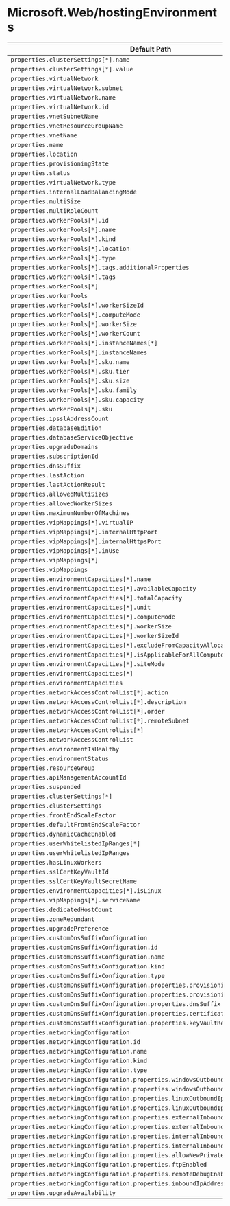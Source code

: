 # Microsoft.Web/hostingEnvironments

| Default Path | Alias |
|---|---|
| `properties.clusterSettings[*].name` | `Microsoft.Web/hostingEnvironments/clusterSettings[*].name` |
| `properties.clusterSettings[*].value` | `Microsoft.Web/hostingEnvironments/clusterSettings[*].value` |
| `properties.virtualNetwork` | `Microsoft.Web/hostingEnvironments/virtualNetwork` |
| `properties.virtualNetwork.subnet` | `Microsoft.Web/hostingEnvironments/virtualNetwork.subnet` |
| `properties.virtualNetwork.name` | `Microsoft.Web/hostingEnvironments/virtualNetwork.name` |
| `properties.virtualNetwork.id` | `Microsoft.Web/hostingEnvironments/virtualNetwork.id` |
| `properties.vnetSubnetName` | `Microsoft.Web/hostingEnvironments/vnetSubnetName` |
| `properties.vnetResourceGroupName` | `Microsoft.Web/hostingEnvironments/vnetResourceGroupName` |
| `properties.vnetName` | `Microsoft.Web/hostingEnvironments/vnetName` |
| `properties.name` | `Microsoft.Web/hostingEnvironments/name` |
| `properties.location` | `Microsoft.Web/hostingEnvironments/location` |
| `properties.provisioningState` | `Microsoft.Web/hostingEnvironments/provisioningState` |
| `properties.status` | `Microsoft.Web/hostingEnvironments/status` |
| `properties.virtualNetwork.type` | `Microsoft.Web/hostingEnvironments/virtualNetwork.type` |
| `properties.internalLoadBalancingMode` | `Microsoft.Web/hostingEnvironments/internalLoadBalancingMode` |
| `properties.multiSize` | `Microsoft.Web/hostingEnvironments/multiSize` |
| `properties.multiRoleCount` | `Microsoft.Web/hostingEnvironments/multiRoleCount` |
| `properties.workerPools[*].id` | `Microsoft.Web/hostingEnvironments/workerPools[*].id` |
| `properties.workerPools[*].name` | `Microsoft.Web/hostingEnvironments/workerPools[*].name` |
| `properties.workerPools[*].kind` | `Microsoft.Web/hostingEnvironments/workerPools[*].kind` |
| `properties.workerPools[*].location` | `Microsoft.Web/hostingEnvironments/workerPools[*].location` |
| `properties.workerPools[*].type` | `Microsoft.Web/hostingEnvironments/workerPools[*].type` |
| `properties.workerPools[*].tags.additionalProperties` | `Microsoft.Web/hostingEnvironments/workerPools[*].tags.additionalProperties` |
| `properties.workerPools[*].tags` | `Microsoft.Web/hostingEnvironments/workerPools[*].tags` |
| `properties.workerPools[*]` | `Microsoft.Web/hostingEnvironments/workerPools[*]` |
| `properties.workerPools` | `Microsoft.Web/hostingEnvironments/workerPools` |
| `properties.workerPools[*].workerSizeId` | `Microsoft.Web/hostingEnvironments/workerPools[*].workerSizeId` |
| `properties.workerPools[*].computeMode` | `Microsoft.Web/hostingEnvironments/workerPools[*].computeMode` |
| `properties.workerPools[*].workerSize` | `Microsoft.Web/hostingEnvironments/workerPools[*].workerSize` |
| `properties.workerPools[*].workerCount` | `Microsoft.Web/hostingEnvironments/workerPools[*].workerCount` |
| `properties.workerPools[*].instanceNames[*]` | `Microsoft.Web/hostingEnvironments/workerPools[*].instanceNames[*]` |
| `properties.workerPools[*].instanceNames` | `Microsoft.Web/hostingEnvironments/workerPools[*].instanceNames` |
| `properties.workerPools[*].sku.name` | `Microsoft.Web/hostingEnvironments/workerPools[*].sku.name` |
| `properties.workerPools[*].sku.tier` | `Microsoft.Web/hostingEnvironments/workerPools[*].sku.tier` |
| `properties.workerPools[*].sku.size` | `Microsoft.Web/hostingEnvironments/workerPools[*].sku.size` |
| `properties.workerPools[*].sku.family` | `Microsoft.Web/hostingEnvironments/workerPools[*].sku.family` |
| `properties.workerPools[*].sku.capacity` | `Microsoft.Web/hostingEnvironments/workerPools[*].sku.capacity` |
| `properties.workerPools[*].sku` | `Microsoft.Web/hostingEnvironments/workerPools[*].sku` |
| `properties.ipsslAddressCount` | `Microsoft.Web/hostingEnvironments/ipsslAddressCount` |
| `properties.databaseEdition` | `Microsoft.Web/hostingEnvironments/databaseEdition` |
| `properties.databaseServiceObjective` | `Microsoft.Web/hostingEnvironments/databaseServiceObjective` |
| `properties.upgradeDomains` | `Microsoft.Web/hostingEnvironments/upgradeDomains` |
| `properties.subscriptionId` | `Microsoft.Web/hostingEnvironments/subscriptionId` |
| `properties.dnsSuffix` | `Microsoft.Web/hostingEnvironments/dnsSuffix` |
| `properties.lastAction` | `Microsoft.Web/hostingEnvironments/lastAction` |
| `properties.lastActionResult` | `Microsoft.Web/hostingEnvironments/lastActionResult` |
| `properties.allowedMultiSizes` | `Microsoft.Web/hostingEnvironments/allowedMultiSizes` |
| `properties.allowedWorkerSizes` | `Microsoft.Web/hostingEnvironments/allowedWorkerSizes` |
| `properties.maximumNumberOfMachines` | `Microsoft.Web/hostingEnvironments/maximumNumberOfMachines` |
| `properties.vipMappings[*].virtualIP` | `Microsoft.Web/hostingEnvironments/vipMappings[*].virtualIP` |
| `properties.vipMappings[*].internalHttpPort` | `Microsoft.Web/hostingEnvironments/vipMappings[*].internalHttpPort` |
| `properties.vipMappings[*].internalHttpsPort` | `Microsoft.Web/hostingEnvironments/vipMappings[*].internalHttpsPort` |
| `properties.vipMappings[*].inUse` | `Microsoft.Web/hostingEnvironments/vipMappings[*].inUse` |
| `properties.vipMappings[*]` | `Microsoft.Web/hostingEnvironments/vipMappings[*]` |
| `properties.vipMappings` | `Microsoft.Web/hostingEnvironments/vipMappings` |
| `properties.environmentCapacities[*].name` | `Microsoft.Web/hostingEnvironments/environmentCapacities[*].name` |
| `properties.environmentCapacities[*].availableCapacity` | `Microsoft.Web/hostingEnvironments/environmentCapacities[*].availableCapacity` |
| `properties.environmentCapacities[*].totalCapacity` | `Microsoft.Web/hostingEnvironments/environmentCapacities[*].totalCapacity` |
| `properties.environmentCapacities[*].unit` | `Microsoft.Web/hostingEnvironments/environmentCapacities[*].unit` |
| `properties.environmentCapacities[*].computeMode` | `Microsoft.Web/hostingEnvironments/environmentCapacities[*].computeMode` |
| `properties.environmentCapacities[*].workerSize` | `Microsoft.Web/hostingEnvironments/environmentCapacities[*].workerSize` |
| `properties.environmentCapacities[*].workerSizeId` | `Microsoft.Web/hostingEnvironments/environmentCapacities[*].workerSizeId` |
| `properties.environmentCapacities[*].excludeFromCapacityAllocation` | `Microsoft.Web/hostingEnvironments/environmentCapacities[*].excludeFromCapacityAllocation` |
| `properties.environmentCapacities[*].isApplicableForAllComputeModes` | `Microsoft.Web/hostingEnvironments/environmentCapacities[*].isApplicableForAllComputeModes` |
| `properties.environmentCapacities[*].siteMode` | `Microsoft.Web/hostingEnvironments/environmentCapacities[*].siteMode` |
| `properties.environmentCapacities[*]` | `Microsoft.Web/hostingEnvironments/environmentCapacities[*]` |
| `properties.environmentCapacities` | `Microsoft.Web/hostingEnvironments/environmentCapacities` |
| `properties.networkAccessControlList[*].action` | `Microsoft.Web/hostingEnvironments/networkAccessControlList[*].action` |
| `properties.networkAccessControlList[*].description` | `Microsoft.Web/hostingEnvironments/networkAccessControlList[*].description` |
| `properties.networkAccessControlList[*].order` | `Microsoft.Web/hostingEnvironments/networkAccessControlList[*].order` |
| `properties.networkAccessControlList[*].remoteSubnet` | `Microsoft.Web/hostingEnvironments/networkAccessControlList[*].remoteSubnet` |
| `properties.networkAccessControlList[*]` | `Microsoft.Web/hostingEnvironments/networkAccessControlList[*]` |
| `properties.networkAccessControlList` | `Microsoft.Web/hostingEnvironments/networkAccessControlList` |
| `properties.environmentIsHealthy` | `Microsoft.Web/hostingEnvironments/environmentIsHealthy` |
| `properties.environmentStatus` | `Microsoft.Web/hostingEnvironments/environmentStatus` |
| `properties.resourceGroup` | `Microsoft.Web/hostingEnvironments/resourceGroup` |
| `properties.apiManagementAccountId` | `Microsoft.Web/hostingEnvironments/apiManagementAccountId` |
| `properties.suspended` | `Microsoft.Web/hostingEnvironments/suspended` |
| `properties.clusterSettings[*]` | `Microsoft.Web/hostingEnvironments/clusterSettings[*]` |
| `properties.clusterSettings` | `Microsoft.Web/hostingEnvironments/clusterSettings` |
| `properties.frontEndScaleFactor` | `Microsoft.Web/hostingEnvironments/frontEndScaleFactor` |
| `properties.defaultFrontEndScaleFactor` | `Microsoft.Web/hostingEnvironments/defaultFrontEndScaleFactor` |
| `properties.dynamicCacheEnabled` | `Microsoft.Web/hostingEnvironments/dynamicCacheEnabled` |
| `properties.userWhitelistedIpRanges[*]` | `Microsoft.Web/hostingEnvironments/userWhitelistedIpRanges[*]` |
| `properties.userWhitelistedIpRanges` | `Microsoft.Web/hostingEnvironments/userWhitelistedIpRanges` |
| `properties.hasLinuxWorkers` | `Microsoft.Web/hostingEnvironments/hasLinuxWorkers` |
| `properties.sslCertKeyVaultId` | `Microsoft.Web/hostingEnvironments/sslCertKeyVaultId` |
| `properties.sslCertKeyVaultSecretName` | `Microsoft.Web/hostingEnvironments/sslCertKeyVaultSecretName` |
| `properties.environmentCapacities[*].isLinux` | `Microsoft.Web/hostingEnvironments/environmentCapacities[*].isLinux` |
| `properties.vipMappings[*].serviceName` | `Microsoft.Web/hostingEnvironments/vipMappings[*].serviceName` |
| `properties.dedicatedHostCount` | `Microsoft.Web/hostingEnvironments/dedicatedHostCount` |
| `properties.zoneRedundant` | `Microsoft.Web/hostingEnvironments/zoneRedundant` |
| `properties.upgradePreference` | `Microsoft.Web/hostingEnvironments/upgradePreference` |
| `properties.customDnsSuffixConfiguration` | `Microsoft.Web/hostingEnvironments/customDnsSuffixConfiguration` |
| `properties.customDnsSuffixConfiguration.id` | `Microsoft.Web/hostingEnvironments/customDnsSuffixConfiguration.id` |
| `properties.customDnsSuffixConfiguration.name` | `Microsoft.Web/hostingEnvironments/customDnsSuffixConfiguration.name` |
| `properties.customDnsSuffixConfiguration.kind` | `Microsoft.Web/hostingEnvironments/customDnsSuffixConfiguration.kind` |
| `properties.customDnsSuffixConfiguration.type` | `Microsoft.Web/hostingEnvironments/customDnsSuffixConfiguration.type` |
| `properties.customDnsSuffixConfiguration.properties.provisioningState` | `Microsoft.Web/hostingEnvironments/customDnsSuffixConfiguration.provisioningState` |
| `properties.customDnsSuffixConfiguration.properties.provisioningDetails` | `Microsoft.Web/hostingEnvironments/customDnsSuffixConfiguration.provisioningDetails` |
| `properties.customDnsSuffixConfiguration.properties.dnsSuffix` | `Microsoft.Web/hostingEnvironments/customDnsSuffixConfiguration.dnsSuffix` |
| `properties.customDnsSuffixConfiguration.properties.certificateUrl` | `Microsoft.Web/hostingEnvironments/customDnsSuffixConfiguration.certificateUrl` |
| `properties.customDnsSuffixConfiguration.properties.keyVaultReferenceIdentity` | `Microsoft.Web/hostingEnvironments/customDnsSuffixConfiguration.keyVaultReferenceIdentity` |
| `properties.networkingConfiguration` | `Microsoft.Web/hostingEnvironments/networkingConfiguration` |
| `properties.networkingConfiguration.id` | `Microsoft.Web/hostingEnvironments/networkingConfiguration.id` |
| `properties.networkingConfiguration.name` | `Microsoft.Web/hostingEnvironments/networkingConfiguration.name` |
| `properties.networkingConfiguration.kind` | `Microsoft.Web/hostingEnvironments/networkingConfiguration.kind` |
| `properties.networkingConfiguration.type` | `Microsoft.Web/hostingEnvironments/networkingConfiguration.type` |
| `properties.networkingConfiguration.properties.windowsOutboundIpAddresses` | `Microsoft.Web/hostingEnvironments/networkingConfiguration.windowsOutboundIpAddresses` |
| `properties.networkingConfiguration.properties.windowsOutboundIpAddresses[*]` | `Microsoft.Web/hostingEnvironments/networkingConfiguration.windowsOutboundIpAddresses[*]` |
| `properties.networkingConfiguration.properties.linuxOutboundIpAddresses` | `Microsoft.Web/hostingEnvironments/networkingConfiguration.linuxOutboundIpAddresses` |
| `properties.networkingConfiguration.properties.linuxOutboundIpAddresses[*]` | `Microsoft.Web/hostingEnvironments/networkingConfiguration.linuxOutboundIpAddresses[*]` |
| `properties.networkingConfiguration.properties.externalInboundIpAddresses` | `Microsoft.Web/hostingEnvironments/networkingConfiguration.externalInboundIpAddresses` |
| `properties.networkingConfiguration.properties.externalInboundIpAddresses[*]` | `Microsoft.Web/hostingEnvironments/networkingConfiguration.externalInboundIpAddresses[*]` |
| `properties.networkingConfiguration.properties.internalInboundIpAddresses` | `Microsoft.Web/hostingEnvironments/networkingConfiguration.internalInboundIpAddresses` |
| `properties.networkingConfiguration.properties.internalInboundIpAddresses[*]` | `Microsoft.Web/hostingEnvironments/networkingConfiguration.internalInboundIpAddresses[*]` |
| `properties.networkingConfiguration.properties.allowNewPrivateEndpointConnections` | `Microsoft.Web/hostingEnvironments/networkingConfiguration.allowNewPrivateEndpointConnections` |
| `properties.networkingConfiguration.properties.ftpEnabled` | `Microsoft.Web/hostingEnvironments/networkingConfiguration.ftpEnabled` |
| `properties.networkingConfiguration.properties.remoteDebugEnabled` | `Microsoft.Web/hostingEnvironments/networkingConfiguration.remoteDebugEnabled` |
| `properties.networkingConfiguration.properties.inboundIpAddressOverride` | `Microsoft.Web/hostingEnvironments/networkingConfiguration.inboundIpAddressOverride` |
| `properties.upgradeAvailability` | `Microsoft.Web/hostingEnvironments/upgradeAvailability` |

